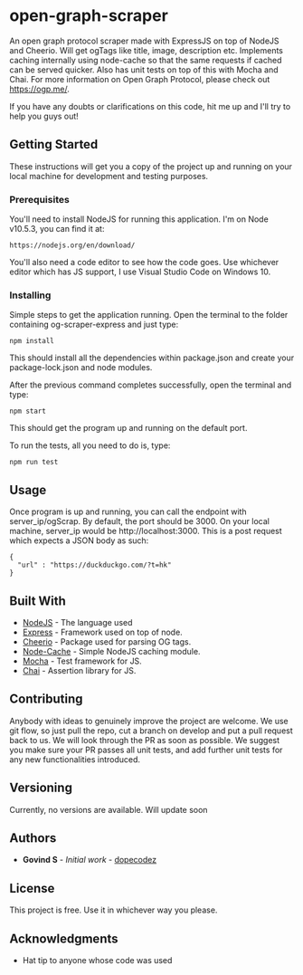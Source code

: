 # open-graph-scraper

An open graph protocol scraper made with ExpressJS on top of NodeJS and Cheerio. Will get ogTags like title, image, description etc. Implements caching internally using node-cache so that the same requests if cached can be served quicker. Also has unit tests on top of this with Mocha and Chai. For more information on Open Graph Protocol, please check out https://ogp.me/.

If you have any doubts or clarifications on this code, hit me up and I'll try to help you guys out!

## Getting Started

These instructions will get you a copy of the project up and running on your local machine for development and testing purposes. 

### Prerequisites

You'll need to install NodeJS for running this application. I'm on Node v10.5.3, you can find it at:
```
https://nodejs.org/en/download/
```
You'll also need a code editor to see how the code goes. Use whichever editor which has JS support, I use Visual Studio Code on 
Windows 10.

### Installing

Simple steps to get the application running. Open the terminal to the folder containing og-scraper-express and just type:
```
npm install
```
This should install all the dependencies within package.json and create your package-lock.json and node modules.

After the previous command completes successfully, open the terminal and type:
```
npm start
```
This should get the program up and running on the default port.

To run the tests, all you need to do is, type:

```
npm run test
```

## Usage

Once program is up and running, you can call the endpoint with server_ip/ogScrap. By default, the port should be 3000. On your local machine, server_ip would be http://localhost:3000. This is a post request which expects a JSON body as such:
```
{
  "url" : "https://duckduckgo.com/?t=hk"
}
```

## Built With

* [NodeJS](https://nodejs.org/en/) - The language used
* [Express](https://expressjs.com/) - Framework used on top of node.
* [Cheerio](https://cheerio.js.org/) - Package used for parsing OG tags.
* [Node-Cache](https://www.npmjs.com/package/node-cache) - Simple NodeJS caching module.
* [Mocha](https://mochajs.org/) - Test framework for JS.
* [Chai](https://www.chaijs.com/) - Assertion library for JS.

## Contributing

Anybody with ideas to genuinely improve the project are welcome. We use git flow, so just pull the repo, cut a branch on develop and put a pull request back to us. We will look through the PR as soon as possible. We suggest you make sure your PR passes all unit tests, and add further unit tests for any new functionalities introduced.

## Versioning
Currently, no versions are available. Will update soon

## Authors

* **Govind S** - *Initial work* - [dopecodez](https://github.com/dopecodez)

## License

This project is free. Use it in whichever way you please.

## Acknowledgments

* Hat tip to anyone whose code was used
